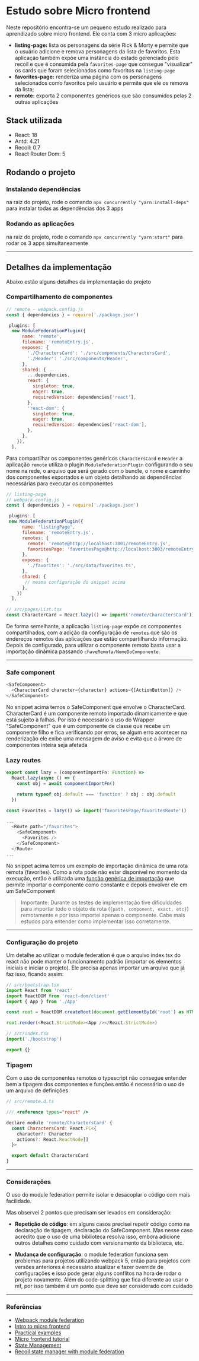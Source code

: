 # Estudo sobre Micro frontend

Neste repositório encontra-se um pequeno estudo realizado para aprendizado sobre micro frontend. Ele conta com 3 micro aplicações:

- **listing-page:** lista os personagens da série Rick & Morty e permite que o usuário adicione e remova personagens da lista de favoritos. Esta aplicação também expõe uma instância do estado gerenciado pelo recoil e que é consumida pela `favorites-page` que consegue "visualizar" os cards que foram selecionados como favoritos na `listing-page`
- **favorites-page:** renderiza uma página com os personagens selecionados como favoritos pelo usuário e permite que ele os remova da lista;
- **remote:** exporta 2 componentes genéricos que são consumidos pelas 2 outras aplicações

## Stack utilizada

- React: 18
- Antd: 4.21
- Recoil: 0.7
- React Router Dom: 5

## Rodando o projeto

### Instalando dependências

na raiz do projeto, rode o comando `npx concurrently "yarn:install-deps"` para instalar todas as dependências dos 3 apps

### Rodando as aplicações

na raiz do projeto, rode o comando `npx concurrently "yarn:start"` para rodar os 3 apps simultaneamente

---

## Detalhes da implementação

Abaixo estão alguns detalhes da implementação do projeto

### Compartilhamento de componentes

```javascript
// remote - webpack.config.js
const { dependencies } = require('./package.json')

 plugins: [
  new ModuleFederationPlugin({
      name: 'remote',
      filename: 'remoteEntry.js',
      exposes: {
        './CharactersCard': './src/components/CharactersCard',
        './Header': './src/components/Header',
      },
      shared: {
        ...dependencies,
        react: {
          singleton: true,
          eager: true,
          requiredVersion: dependencies['react'],
        },
        'react-dom': {
          singleton: true,
          eager: true,
          requiredVersion: dependencies['react-dom'],
        },
      },
    }),
  ],
```

Para compartilhar os componentes genéricos `CharactersCard` e `Header` a aplicação `remote` utiliza o plugin `ModuleFederationPlugin` configurando o seu nome na rede, o arquivo que será gerado com o bundle, o nome e caminho dos componentes exportados e um objeto detalhando as dependências necessárias para executar os componentes

```javascript
// listing-page
// webpack.config.js
const { dependencies } = require('./package.json')

 plugins: [
 new ModuleFederationPlugin({
      name: 'listingPage',
      filename: 'remoteEntry.js',
      remotes: {
        remote: 'remote@http://localhost:3001/remoteEntry.js',
        favoritesPage: 'favoritesPage@http://localhost:3003/remoteEntry.js',
      },
      exposes: {
        './favorites': './src/data/favorites.ts',
      },
      shared: {
       // mesma configuração do snippet acima
      },
    })
  ],

// src/pages/List.tsx
const CharacterCard = React.lazy(() => import('remote/CharactersCard'))
```

De forma semelhante, a aplicação `listing-page` expõe os componentes compartilhados, com a adição da configuração de `remotes` que são os endereços remotos das aplicações que estão compartilhando informação.
Depois de configurado, para utilizar o componente remoto basta usar a importação dinâmica passando `chaveRemota/NomeDoComponente`.

---

### Safe component

```javascript
<SafeComponent>
  <CharacterCard character={character} actions={[ActionButton]} />
</SafeComponent>
```

No snippet acima temos o SafeComponent que envolve o CharacterCard.
CharacterCard é um componente remoto importado dinamicamente e que está sujeito à falhas. Por isto é necessário o uso do Wrapper "SafeComponent" que é um componente de classe que recebe um componente filho e fica verificando por erros, se algum erro acontecer na renderização ele exibe uma mensagem de aviso e evita que a árvore de componentes inteira seja afetada

### Lazy routes

```javascript
export const lazy = (componentImportFn: Function) =>
  React.lazy(async () => {
    const obj = await componentImportFn()

    return typeof obj.default === 'function' ? obj : obj.default
  })

const Favorites = lazy(() => import('favoritesPage/favoritesRoute'))

...
  <Route path="/favorites">
    <SafeComponent>
      <Favorites />
    </SafeComponent>
  </Route>
...
```

No snippet acima temos um exemplo de importação dinâmica de uma rota remota (favorites). Como a rota pode não estar disponível no momento da execução, então é utilizada uma [função genérica de importação](https://github.com/fuse-box/fuse-box/issues/1646#issuecomment-572242548) que permite importar o componente como constante e depois envolver ele em um SafeComponent

> Importante: Durante os testes de implementação tive dificuldades para importar todo o objeto de rota (`{path, component, exact, etc}`) remotamente e por isso importei apenas o componente. Cabe mais estudos para entender como implementar isso corretamente.

---

### Configuração do projeto

Um detalhe ao utilizar o module federation é que o arquivo index.tsx do react não pode manter o funcionamento padrão (importar os elementos iniciais e iniciar o projeto). Ele precisa apenas importar um arquivo que já faz isso, ficando assim:

```javascript
// src/bootstrap.tsx
import React from 'react'
import ReactDOM from 'react-dom/client'
import { App } from './App'

const root = ReactDOM.createRoot(document.getElementById('root') as HTMLElement)

root.render(<React.StrictMode><App /></React.StrictMode>)

// src/index.tsx
import('./bootstrap')

export {}
```

### Tipagem

Com o uso de componentes remotos o typescript não consegue entender bem a tipagem dos componentes e funções então é necessário o uso de um arquivo de definições

```javascript
// src/remote.d.ts

/// <reference types="react" />

declare module 'remote/CharactersCard' {
  const CharactersCard: React.FC<{
    character?: Character
    actions?: React.ReactNode[]
  }>

  export default CharactersCard
}
```

---

### Considerações

O uso do module federation permite isolar e desacoplar o código com mais facilidade.

Mas observei 2 pontos que precisam ser levados em consideração:

- **Repetição de código**: em alguns casos precisei repetir código como na declaração de tipagem, declaração do SafeComponent. Mas nesse caso acredito que o uso de uma biblioteca resolva isso, embora adicione outros detalhes como cuidado com versionamento da biblioteca, etc.

- **Mudança de configuração**: o module federation funciona sem problemas para projetos utilizando webpack 5, então para projetos com versões anteriores é necessário atualizar e fazer override de configurações e isso pode gerar alguns conflitos na hora de rodar o projeto novamente. Além do code-splitting que fica diferente ao usar o mf, por isso também é um ponto que deve ser considerado com cuidado

---

### Referências

- [Webpack module federation](https://webpack.js.org/concepts/module-federation/)
- [Intro to micro frontend](https://micro-frontends.org/)
- [Practical examples](https://github.com/module-federation/module-federation-examples)
- [Micro frontend tutorial](https://www.youtube.com/watch?v=lKKsjpH09dU&t=1906s)
- [State Management](https://www.youtube.com/watch?v=njXeMeAu4Sg&t=1573s)
- [Recoil state manager with module federation](https://www.youtube.com/watch?v=aHA581Mp2Mo&t=575s)
